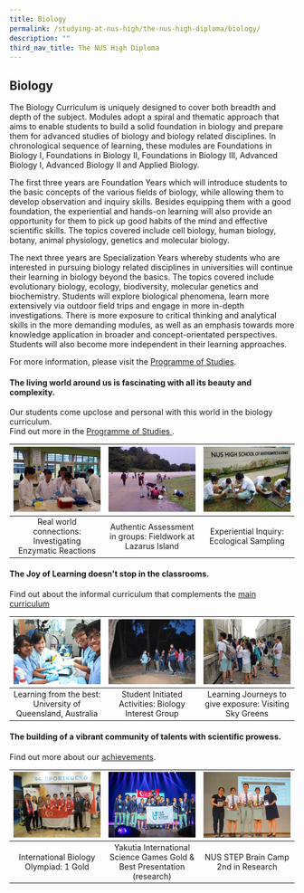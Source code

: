 ```yaml
---
title: Biology
permalink: /studying-at-nus-high/the-nus-high-diploma/biology/
description: ""
third_nav_title: The NUS High Diploma
---
```

## Biology

The Biology Curriculum is uniquely designed to cover both breadth and depth of the subject. Modules adopt a spiral and thematic approach that aims to enable students to build a solid foundation in biology and prepare them for advanced studies of biology and biology related disciplines. In chronological sequence of learning, these modules are Foundations in Biology I, Foundations in Biology II, Foundations in Biology III, Advanced Biology I, Advanced Biology II and Applied Biology.  

The first three years are Foundation Years which will introduce students to the basic concepts of the various fields of biology, while allowing them  to develop observation and inquiry skills. Besides equipping them with a good foundation, the experiential and hands-on learning will also provide an opportunity for them to pick up good habits of the mind and effective scientific skills. The topics covered include cell biology, human biology, botany, animal physiology, genetics and molecular biology.  

The next three years are Specialization Years whereby students who are interested in pursuing biology related disciplines in universities will continue their learning in biology beyond the basics. The topics covered include evolutionary biology, ecology, biodiversity, molecular genetics and biochemistry. Students will explore biological phenomena, learn more extensively via outdoor field trips and engage in more in-depth investigations. There is more exposure to critical thinking and analytical skills in the more demanding modules, as well as an emphasis towards more knowledge application in broader and concept-orientated perspectives. Students will also become more independent in their learning approaches. 

For more information, please visit the [Programme of Studies](https://staging.d1bl70m167uzkq.amplifyapp.com/studying-at-nus-high/the-nus-high-diploma/programme-of-studies/).

#### The **living world** around us is fascinating with all its beauty and complexity.<br>
Our students come upclose and personal with this world in the biology curriculum.<br>
Find out more in the <a href="">Programme of Studies </a> .

<table>
	<thead>
		<tr>
			<th style="width: 33%; align: center">
				<a href="study-at-nus-high-school/biology/wonderment-in-the-classroom/"><img src="/images/Biology/bio Photo 1.jpg" style="max-height:100%; max-width:100%" >
			</th>
			<th style="width: 33%; align: center">
				<a href="https://staging.d1bl70m167uzkq.amplifyapp.com/biology/wonderment-in-the-classroom/"><img src="/images/Biology/bio Photo 2.jpg"     style="max-height:100%; max-width:100%" >
			</th>
			<th style="width: 33%; align: center">
				<a href="https://staging.d1bl70m167uzkq.amplifyapp.com/biology/wonderment-in-the-classroom/"><img src="/images/Biology/bio Photo 3.jpg" style="max-height:100%; max-width:100%" >
			</th>
		</tr>
	</thead>
	<tbody>
		<tr>
			<td style="text-align:center" > 
				Real world connections:  
				Investigating Enzymatic Reactions</td>
			<td style="text-align:center" >
				Authentic Assessment in groups:
				Fieldwork at Lazarus Island </td>
			<td style="text-align:center"> 
				Experiential Inquiry:
				Ecological Sampling </td>
		</tr>
	</tbody>
</table>

#### The Joy of Learning doesn't stop in the classrooms.<br>
Find out about the informal curriculum that complements the [main curriculum](https://staging.d1bl70m167uzkq.amplifyapp.com/biology/beyond-the-classroom/)
<table>
	<thead>
		<tr>
			<th style="width: 33%; align: center">
				<a href="https://staging.d1bl70m167uzkq.amplifyapp.com/biology/beyond-the-classroom/"><img src="/images/Biology/bio Photo 4.jpg" style="max-height:100%; max-width:100%" >
			</th>
			<th style="width: 33%; align: center">
				<a href="https://staging.d1bl70m167uzkq.amplifyapp.com/biology/beyond-the-classroom/"><img src="/images/Biology/bio Photo 5.jpg"     style="max-height:100%; max-width:100%" >
			</th>
			<th style="width: 33%; align: center">
				<a href="https://staging.d1bl70m167uzkq.amplifyapp.com/biology/beyond-the-classroom/"><img src="/images/Biology/bio Photo 6.jpg" style="max-height:100%; max-width:100%" >
			</th>
		</tr>
	</thead>
	<tbody>
		<tr>
			<td style="text-align:center" > 
				Learning from the best:  
				University of Queensland, Australia</td>
			<td style="text-align:center" >
				Student Initiated Activities:
				Biology Interest Group </td>
			<td style="text-align:center"> 
				Learning Journeys to give exposure:
				Visiting Sky Greens </td>
		</tr>
	</tbody>
</table>

#### The building of a vibrant community of talents with scientific prowess.<br>
Find out more about our [achievements](https://staging.d1bl70m167uzkq.amplifyapp.com/our-dna/achievements/2019/).
	
<table>
	<thead>
		<tr>
			<th style="width: 33%; align: center">
				<a href="https://staging.d1bl70m167uzkq.amplifyapp.com/our-dna/achievements/2019/"><img src="/images/Biology/bio Photo 7.jpg" style="max-height:100%; max-width:100%" >
			</th>
			<th style="width: 33%; align: center">
				<a href="https://staging.d1bl70m167uzkq.amplifyapp.com/our-dna/achievements/2019/"><img src="/images/Biology/bio Photo 8.jpg"     style="max-height:100%; max-width:100%" >
			</th>
			<th style="width: 33%; align: center">
				<a href=https://staging.d1bl70m167uzkq.amplifyapp.com/our-dna/achievements/2019/"><img src="/images/Biology/bio Photo 9.jpg" style="max-height:100%; max-width:100%" >
			</th>
		</tr>
	</thead>
	<tbody>
		<tr>
			<td style="text-align:center" > 
				International Biology Olympiad:  
				1 Gold</td>
			<td style="text-align:center" >
				Yakutia International  
Science Games  
Gold & Best Presentation (research) </td>
			<td style="text-align:center"> 
				NUS STEP Brain Camp  
2nd in Research </td>
		</tr>
	</tbody>
</table>